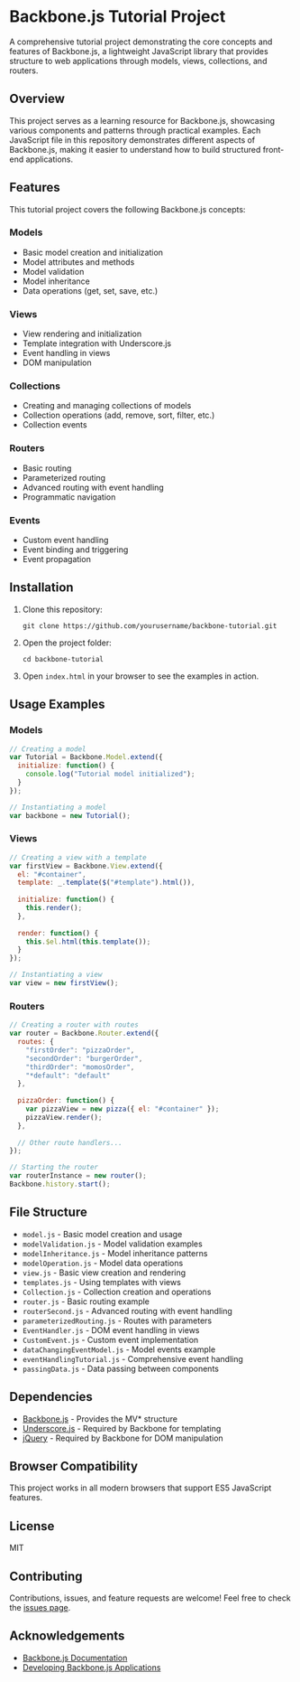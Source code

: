 # Backbone.js Tutorial Project

A comprehensive tutorial project demonstrating the core concepts and features of Backbone.js, a lightweight JavaScript library that provides structure to web applications through models, views, collections, and routers.

## Overview

This project serves as a learning resource for Backbone.js, showcasing various components and patterns through practical examples. Each JavaScript file in this repository demonstrates different aspects of Backbone.js, making it easier to understand how to build structured front-end applications.

## Features

This tutorial project covers the following Backbone.js concepts:

### Models
- Basic model creation and initialization
- Model attributes and methods
- Model validation
- Model inheritance
- Data operations (get, set, save, etc.)

### Views
- View rendering and initialization
- Template integration with Underscore.js
- Event handling in views
- DOM manipulation

### Collections
- Creating and managing collections of models
- Collection operations (add, remove, sort, filter, etc.)
- Collection events

### Routers
- Basic routing
- Parameterized routing
- Advanced routing with event handling
- Programmatic navigation

### Events
- Custom event handling
- Event binding and triggering
- Event propagation

## Installation

1. Clone this repository:
   ```
   git clone https://github.com/yourusername/backbone-tutorial.git
   ```

2. Open the project folder:
   ```
   cd backbone-tutorial
   ```

3. Open `index.html` in your browser to see the examples in action.

## Usage Examples

### Models

```javascript
// Creating a model
var Tutorial = Backbone.Model.extend({
  initialize: function() {
    console.log("Tutorial model initialized");
  }
});

// Instantiating a model
var backbone = new Tutorial();
```

### Views

```javascript
// Creating a view with a template
var firstView = Backbone.View.extend({
  el: "#container",
  template: _.template($("#template").html()),
  
  initialize: function() {
    this.render();
  },
  
  render: function() {
    this.$el.html(this.template());
  }
});

// Instantiating a view
var view = new firstView();
```

### Routers

```javascript
// Creating a router with routes
var router = Backbone.Router.extend({
  routes: {
    "firstOrder": "pizzaOrder",
    "secondOrder": "burgerOrder",
    "thirdOrder": "momosOrder",
    "*default": "default"
  },
  
  pizzaOrder: function() {
    var pizzaView = new pizza({ el: "#container" });
    pizzaView.render();
  },
  
  // Other route handlers...
});

// Starting the router
var routerInstance = new router();
Backbone.history.start();
```

## File Structure

- `model.js` - Basic model creation and usage
- `modelValidation.js` - Model validation examples
- `modelInheritance.js` - Model inheritance patterns
- `modelOperation.js` - Model data operations
- `view.js` - Basic view creation and rendering
- `templates.js` - Using templates with views
- `Collection.js` - Collection creation and operations
- `router.js` - Basic routing example
- `routerSecond.js` - Advanced routing with event handling
- `parameterizedRouting.js` - Routes with parameters
- `EventHandler.js` - DOM event handling in views
- `CustomEvent.js` - Custom event implementation
- `dataChangingEventModel.js` - Model events example
- `eventHandlingTutorial.js` - Comprehensive event handling
- `passingData.js` - Data passing between components

## Dependencies

- [Backbone.js](https://backbonejs.org/) - Provides the MV* structure
- [Underscore.js](https://underscorejs.org/) - Required by Backbone for templating
- [jQuery](https://jquery.com/) - Required by Backbone for DOM manipulation

## Browser Compatibility

This project works in all modern browsers that support ES5 JavaScript features.

## License

MIT

## Contributing

Contributions, issues, and feature requests are welcome! Feel free to check the [issues page](https://github.com/yourusername/backbone-tutorial/issues).

## Acknowledgements

- [Backbone.js Documentation](https://backbonejs.org/)
- [Developing Backbone.js Applications](https://addyosmani.com/backbone-fundamentals/)